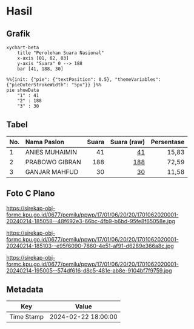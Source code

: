 # Hasil

## Grafik

```mermaid
xychart-beta
    title "Perolehan Suara Nasional"
    x-axis [01, 02, 03]
    y-axis "Suara" 0 --> 188
    bar [41, 188, 30]
```

```mermaid
%%{init: {"pie": {"textPosition": 0.5}, "themeVariables": {"pieOuterStrokeWidth": "5px"}} }%%
pie showData
    "1" : 41
    "2" : 188
    "3" : 30
```

## Tabel

| No. | Nama Paslon    | Suara | Suara (raw) | Persentase |
|:--- |:-------------- | -----:| -----------:| ----------:|
| 1   | ANIES MUHAIMIN | 41    | [41][p-1]   | 15,83      |
| 2   | PRABOWO GIBRAN | 188   | [188][p-2]  | 72,59      |
| 3   | GANJAR MAHFUD  | 30    | [30][p-3]   | 11,58      |


[p-1]: https://github.com/gigit-pemilu/pemilu-2024/blob/main/pilpres/hitung-suara/sub/17-bengkulu/sub/01-bengkulu-selatan/sub/06-pino-raya/sub/2020-padang-serasan/sub/001-tps/sub/paslon-1.txt
[p-2]: https://github.com/gigit-pemilu/pemilu-2024/blob/main/pilpres/hitung-suara/sub/17-bengkulu/sub/01-bengkulu-selatan/sub/06-pino-raya/sub/2020-padang-serasan/sub/001-tps/sub/paslon-2.txt
[p-3]: https://github.com/gigit-pemilu/pemilu-2024/blob/main/pilpres/hitung-suara/sub/17-bengkulu/sub/01-bengkulu-selatan/sub/06-pino-raya/sub/2020-padang-serasan/sub/001-tps/sub/paslon-3.txt

## Foto C Plano

https://sirekap-obj-formc.kpu.go.id/0677/pemilu/ppwp/17/01/06/20/20/1701062020001-20240214-185058--48f692e3-66bc-4fb9-b6bd-95fe8f65058e.jpg

https://sirekap-obj-formc.kpu.go.id/0677/pemilu/ppwp/17/01/06/20/20/1701062020001-20240214-185103--e95f6090-7860-4e51-af91-d6289e366a8c.jpg

https://sirekap-obj-formc.kpu.go.id/0677/pemilu/ppwp/17/01/06/20/20/1701062020001-20240214-195005--574df616-d8c5-481e-ab8e-9104bf7f9759.jpg


## Metadata

| Key        | Value               |
| ---------- | ------------------- |
| Time Stamp | 2024-02-22 18:00:00 |



